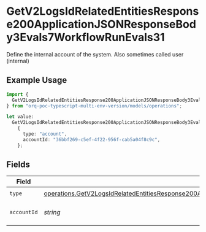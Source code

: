 # GetV2LogsIdRelatedEntitiesResponse200ApplicationJSONResponseBody3Evals7WorkflowRunEvals31

Define the internal account of the system. Also sometimes called user (internal)

## Example Usage

```typescript
import {
  GetV2LogsIdRelatedEntitiesResponse200ApplicationJSONResponseBody3Evals7WorkflowRunEvals31,
} from "orq-poc-typescript-multi-env-version/models/operations";

let value:
  GetV2LogsIdRelatedEntitiesResponse200ApplicationJSONResponseBody3Evals7WorkflowRunEvals31 =
    {
      type: "account",
      accountId: "36bbf269-c5ef-4f22-956f-cab5a04f8c9c",
    };
```

## Fields

| Field                                                                                                                                                                                                                              | Type                                                                                                                                                                                                                               | Required                                                                                                                                                                                                                           | Description                                                                                                                                                                                                                        |
| ---------------------------------------------------------------------------------------------------------------------------------------------------------------------------------------------------------------------------------- | ---------------------------------------------------------------------------------------------------------------------------------------------------------------------------------------------------------------------------------- | ---------------------------------------------------------------------------------------------------------------------------------------------------------------------------------------------------------------------------------- | ---------------------------------------------------------------------------------------------------------------------------------------------------------------------------------------------------------------------------------- |
| `type`                                                                                                                                                                                                                             | [operations.GetV2LogsIdRelatedEntitiesResponse200ApplicationJSONResponseBody3Evals7WorkflowRunEvals3Type](../../models/operations/getv2logsidrelatedentitiesresponse200applicationjsonresponsebody3evals7workflowrunevals3type.md) | :heavy_check_mark:                                                                                                                                                                                                                 | N/A                                                                                                                                                                                                                                |
| `accountId`                                                                                                                                                                                                                        | *string*                                                                                                                                                                                                                           | :heavy_check_mark:                                                                                                                                                                                                                 | The id of the resource                                                                                                                                                                                                             |